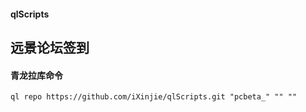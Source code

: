 #### qlScripts
## 远景论坛签到
#### 青龙拉库命令
`ql repo https://github.com/iXinjie/qlScripts.git "pcbeta_" "" ""`
